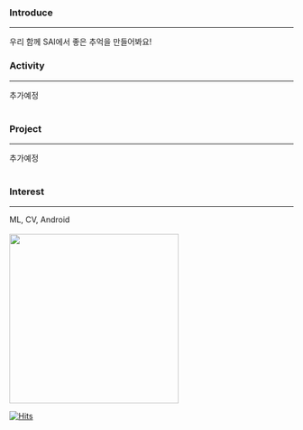 <h3> Introduce </h3><hr>
우리 함께 SAI에서 좋은 추억을 만들어봐요!
<br>

<h3> Activity </h3><hr>
추가예정
<br><br>

<h3> Project </h3><hr>
추가예정
<br><br>

<h3> Interest </h3><hr>
ML, CV, Android
<br><br>


<img width = "300" src="https://thepaintsesh.com/wp-content/uploads/2019/02/WineTime-800x800.jpg">


[![Hits](https://hits.seeyoufarm.com/api/count/incr/badge.svg?url=https%3A%2F%2Fgithub.com%2FGalaxyOverMe%2Fhit-counter&count_bg=%2379C83D&title_bg=%23555555&icon=&icon_color=%23E7E7E7&title=hits&edge_flat=false)](https://hits.seeyoufarm.com)
